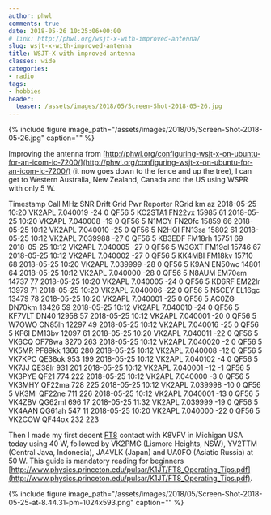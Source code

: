 ```yaml
---
author: phwl
comments: true
date: 2018-05-26 10:25:06+00:00
# link: http://phwl.org/wsjt-x-with-improved-antenna/
slug: wsjt-x-with-improved-antenna
title: WSJT-X with improved antenna
classes: wide
categories:
- radio
tags:
- hobbies
header:
  teaser: /assets/images/2018/05/Screen-Shot-2018-05-26.jpg
---
```


{% include figure image_path="/assets/images/2018/05/Screen-Shot-2018-05-26.jpg" caption="" %}

Improving the antenna from [http://phwl.org/configuring-wsjt-x-on-ubuntu-for-an-icom-ic-7200/](http://phwl.org/configuring-wsjt-x-on-ubuntu-for-an-icom-ic-7200/) (it now goes down to the fence and up the tree), I can get to Western Australia, New Zealand, Canada and the US using WSPR with only 5 W.

<!-- more -->




Timestamp	Call	MHz	SNR	Drift	Grid	Pwr	Reporter	RGrid	km	az
 2018-05-25 10:20 	 VK2APL 	 7.040019 	 -24 	 0 	 QF56 	 5 	 KC2STA1 	 FN22vx 	 15985 	 61
 2018-05-25 10:20 	 VK2APL 	 7.040008 	 -19 	 0 	 QF56 	 5 	 N1MCY 	 FN20fc 	 15859 	 66
 2018-05-25 10:12 	 VK2APL 	 7.040010 	 -25 	 0 	 QF56 	 5 	 N2HQI 	 FN13sa 	 15802 	 61
 2018-05-25 10:12 	 VK2APL 	 7.039988 	 -27 	 0 	 QF56 	 5 	 KB3EDF 	 FM18rh 	 15751 	 69
 2018-05-25 10:12 	 VK2APL 	 7.040005 	 -27 	 0 	 QF56 	 5 	 W3GXT 	 FM19ol 	 15746 	 67
 2018-05-25 10:12 	 VK2APL 	 7.040002 	 -27 	 0 	 QF56 	 5 	 KK4MBI 	 FM18kv 	 15710 	 68
 2018-05-25 10:20 	 VK2APL 	 7.039999 	 -28 	 0 	 QF56 	 5 	 K9AN 	 EN50wc 	 14801 	 64
 2018-05-25 10:12 	 VK2APL 	 7.040000 	 -28 	 0 	 QF56 	 5 	 N8AUM 	 EM70em 	 14737 	 77
 2018-05-25 10:20 	 VK2APL 	 7.040005 	 -24 	 0 	 QF56 	 5 	 KD6RF 	 EM22lr 	 13979 	 71
 2018-05-25 10:20 	 VK2APL 	 7.040006 	 -22 	 0 	 QF56 	 5 	 N5CEY 	 EL16gc 	 13479 	 78
 2018-05-25 10:20 	 VK2APL 	 7.040001 	 -25 	 0 	 QF56 	 5 	 AC0ZG 	 DN70km 	 13426 	 59
 2018-05-25 10:12 	 VK2APL 	 7.040010 	 -24 	 0 	 QF56 	 5 	 KF7VLT 	 DN40 	 12958 	 57
 2018-05-25 10:12 	 VK2APL 	 7.040001 	 -20 	 0 	 QF56 	 5 	 W7OWO 	 CN85lh 	 12297 	 49
 2018-05-25 10:12 	 VK2APL 	 7.040016 	 -25 	 0 	 QF56 	 5 	 KF6I 	 DM13bv 	 12097 	 61
 2018-05-25 10:20 	 VK2APL 	 7.040011 	 -22 	 0 	 QF56 	 5 	 VK6CQ 	 OF78wa 	 3270 	 263
 2018-05-25 10:12 	 VK2APL 	 7.040020 	 -2 	 0 	 QF56 	 5 	 VK5MR 	 PF89kk 	 1366 	 280
 2018-05-25 10:12 	 VK2APL 	 7.040008 	 -12 	 0 	 QF56 	 5 	 VK7KPC 	 QE38ok 	 953 	 199
 2018-05-25 10:12 	 VK2APL 	 7.040102 	 -4 	 0 	 QF56 	 5 	 VK7JJ 	 QE38lr 	 931 	 201
 2018-05-25 10:12 	 VK2APL 	 7.040001 	 -12 	 -1 	 QF56 	 5 	 VK3PYE 	 QF21 	 774 	 222
 2018-05-25 10:12 	 VK2APL 	 7.040000 	 -3 	 0 	 QF56 	 5 	 VK3MHY 	 QF22ma 	 728 	 225
 2018-05-25 10:12 	 VK2APL 	 7.039998 	 -10 	 0 	 QF56 	 5 	 VK3MI 	 QF22ne 	 711 	 226
 2018-05-25 10:12 	 VK2APL 	 7.040001 	 -13 	 0 	 QF56 	 5 	 VK4ZBV 	 QG62ml 	 696 	 17
 2018-05-25 11:32 	 VK2APL 	 7.039999 	 -19 	 0 	 QF56 	 5 	 VK4AAN 	 QG61ah 	 547 	 11
 2018-05-25 10:20 	 VK2APL 	 7.040000 	 -22 	 0 	 QF56 	 5 	 VK2COW 	 QF44ox 	 232 	 223




Then I made my first decent [FT8](https://en.wikipedia.org/wiki/WSJT_(amateur_radio_software)#FT8) contact with K8VFV in Michigan USA today using 40 W, followed by VK2PMG (Lismore Heights, NSW), YV2TTM (Central Java, Indonesia), JA4VLK (Japan) and UA0FO (Asiatic Russia) at 50 W. This guide is mandatory reading for beginners [http://www.physics.princeton.edu/pulsar/K1JT/FT8_Operating_Tips.pdf](http://www.physics.princeton.edu/pulsar/K1JT/FT8_Operating_Tips.pdf).

{% include figure image_path="/assets/images/2018/05/Screen-Shot-2018-05-25-at-8.44.31-pm-1024x593.png" caption="" %}

